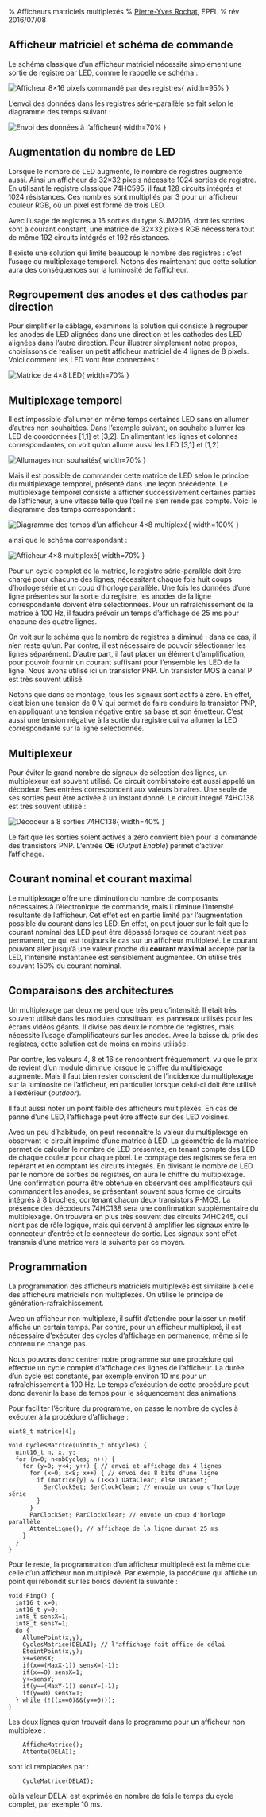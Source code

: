 % Afficheurs matriciels multiplexés
% [Pierre-Yves Rochat](mailto:pyr@pyr.ch), EPFL
% rév 2016/07/08


## Afficheur matriciel et schéma de commande ###

Le schéma classique d’un afficheur matriciel nécessite simplement une sortie de registre par LED, comme le rappelle ce schéma :

![Afficheur 8×16 pixels commandé par des registres](images/aff-8x16.svg "Afficheur 8×16 pixels commandé par des registres"){ width=95% }

L’envoi des données dans les registres série-parallèle se fait selon le diagramme des temps suivant :

![Envoi des données à l’afficheur](images/reg-ser-par-timing-s.svg "Envoi des données à l’afficheur"){ width=70% }

## Augmentation du nombre de LED ##

Lorsque le nombre de LED augmente, le nombre de registres augmente aussi. Ainsi un afficheur de 32×32 pixels nécessite 1024 sorties de registre. En utilisant le registre classique 74HC595, il faut 128 circuits intégrés et 1024 résistances. Ces nombres sont multipliés par 3 pour un afficheur couleur RGB, où un pixel est formé de trois LED.

Avec l’usage de registres à 16 sorties du type SUM2016, dont les sorties sont à courant constant, une matrice de 32×32 pixels RGB nécessitera tout de même 192 circuits intégrés et 192 résistances.

Il existe une solution qui limite beaucoup le nombre des registres : c’est l’usage du multiplexage temporel. Notons dès maintenant que cette solution aura des conséquences sur la luminosité de l’afficheur.

## Regroupement des anodes et des cathodes par direction ##

Pour simplifier le câblage, examinons la solution qui consiste à regrouper les anodes de LED alignées dans une direction et les cathodes des LED alignées dans l’autre direction. Pour illustrer simplement notre propos, choisissons de réaliser un petit afficheur matriciel de 4 lignes de 8 pixels. Voici comment les LED vont être connectées :

![Matrice de 4×8 LED](images/matrice-mux-4x8.svg "Matrice de 4×8 LED"){ width=70% }

## Multiplexage temporel ##

Il est impossible d’allumer en même temps certaines LED sans en allumer d’autres non souhaitées. Dans l’exemple suivant, on souhaite allumer les LED de coordonnées [1,1] et [3,2]. En alimentant les lignes et colonnes correspondantes, on voit qu’on allume aussi les LED [3,1] et [1,2] :

![Allumages non souhaités](images/matrice-mux-4x8-2all.svg "Allumages non souhaités]"){ width=70% }

Mais il est possible de commander cette matrice de LED selon le principe du multiplexage temporel, présenté dans une leçon précédente. Le multiplexage temporel consiste à afficher successivement certaines parties de l’afficheur, à une vitesse telle que l’œil ne s’en rende pas compte. Voici le diagramme des temps correspondant :

![Diagramme des temps d’un afficheur 4×8 multiplexé](images/timing-8x4.svg "Diagramme des temps d’un afficheur 4×8 multiplexé"){ width=100% }

ainsi que le schéma correspondant :

![Afficheur 4×8 multiplexé](images/aff-4x8-mux.svg "Afficheur 4×8 multiplexé"){ width=70% }

Pour un cycle complet de la matrice, le registre série-parallèle doit être chargé pour chacune des lignes, nécessitant chaque fois huit coups d’horloge série et un coup d’horloge parallèle. Une fois les données d’une ligne présentes sur la sortie du registre, les anodes de la ligne correspondante doivent être sélectionnées. Pour un rafraîchissement de la matrice à 100 Hz, il faudra prévoir un temps d’affichage de 25 ms pour chacune des quatre lignes.

On voit sur le schéma que le nombre de registres a diminué : dans ce cas, il n’en reste qu’un. Par contre, il est nécessaire de pouvoir sélectionner les lignes séparément. D’autre part, il faut placer un élément d’amplification, pour pouvoir fournir un courant suffisant pour l’ensemble les LED de la ligne. Nous avons utilisé ici un transistor PNP. Un transistor MOS à canal P est très souvent utilisé.

Notons que dans ce montage, tous les signaux sont actifs à zéro. En effet, c’est bien une tension de 0 V qui permet de faire conduire le transistor PNP, en appliquant une tension négative entre sa base et son émetteur. C’est aussi une tension négative à la sortie du registre qui va allumer la LED correspondante sur la ligne sélectionnée.

## Multiplexeur ##

Pour éviter le grand nombre de signaux de sélection des lignes, un multiplexeur est souvent utilisé. Ce circuit combinatoire est aussi appelé un décodeur. Ses entrées correspondent aux valeurs binaires. Une seule de ses sorties peut être activée à un instant donné. Le circuit intégré 74HC138 est très souvent utilisé :

![Décodeur à 8 sorties 74HC138](images/mux-138.svg "Décodeur à 8 sorties 74HC138"){ width=40% }

Le fait que les sorties soient actives à zéro convient bien pour la commande des transistors PNP. L’entrée **OE** (*Output Enable*) permet d’activer l’affichage.

## Courant nominal et courant maximal ##

Le multiplexage offre une diminution du nombre de composants nécessaires à l’électronique de commande, mais il diminue l’intensité résultante de l’afficheur. Cet effet est en partie limité par l’augmentation possible du courant dans les LED. En effet, on peut jouer sur le fait que le courant nominal des LED peut être dépassé lorsque ce courant n’est pas permanent, ce qui est toujours le cas sur un afficheur multiplexé. Le courant pouvant aller jusqu’à une valeur proche du **courant maximal** accepté par la LED, l’intensité instantanée est sensiblement augmentée. On utilise très souvent 150% du courant nominal.

## Comparaisons des architectures ##

Un multiplexage par deux ne perd que très peu d’intensité. Il était très souvent utilisé dans les modules constituant les panneaux utilisés pour les écrans vidéos géants. Il divise pas deux le nombre de registres, mais nécessite l’usage d’amplificateurs sur les anodes. Avec la baisse du prix des registres, cette solution est de moins en moins utilisée.

Par contre, les valeurs 4, 8 et 16 se rencontrent fréquemment, vu que le prix de revient d’un module diminue lorsque le chiffre du multiplexage augmente. Mais il faut bien rester conscient de l’incidence du multiplexage sur la luminosité de l’afficheur, en particulier lorsque celui-ci doit être utilisé à l’extérieur (*outdoor*).

Il faut aussi noter un point faible des afficheurs multiplexés. En cas de panne d’une LED, l’affichage peut être affecté sur des LED voisines.

Avec un peu d’habitude, on peut reconnaître la valeur du multiplexage en observant le circuit imprimé d’une matrice à LED. La géométrie de la matrice permet de calculer le nombre de LED présentes, en tenant compte des LED de chaque couleur pour chaque pixel. Le comptage des registres se fera en repérant et en comptant les circuits intégrés. En divisant le nombre de LED par le nombre de sorties de registres, on aura le chiffre du multiplexage. Une confirmation pourra être obtenue en observant des amplificateurs qui commandent les anodes, se présentant souvent sous forme de circuits intégrés à 8 broches, contenant chacun deux transistors P-MOS. La présence des décodeurs 74HC138 sera une confirmation supplémentaire du multiplexage. On trouvera en plus très souvent des circuits 74HC245, qui n’ont pas de rôle logique, mais qui servent à amplifier les signaux entre le connecteur d’entrée et le connecteur de sortie. Les signaux sont effet transmis d’une matrice vers la suivante par ce moyen.

## Programmation ##

La programmation des afficheurs matriciels multiplexés est similaire à celle des afficheurs matriciels non multiplexés. On utilise le principe de génération-rafraîchissement.

Avec un afficheur non multiplexé, il suffit d’attendre pour laisser un motif affiché un certain temps. Par contre, pour un afficheur multiplexé, il est nécessaire d’exécuter des cycles d’affichage en permanence, même si le contenu ne change pas.

Nous pouvons donc centrer notre programme sur une procédure qui effectue un cycle complet d’affichage des lignes de l’afficheur. La durée d’un cycle est constante, par exemple environ 10 ms pour un rafraîchissement à 100 Hz. Le temps d’exécution de cette procédure peut donc devenir la base de temps pour le séquencement des animations.

Pour faciliter l’écriture du programme, on passe le nombre de cycles à exécuter à la procédure d’affichage :


~~~~~~~ { .c .numberLines startFrom="1" }
uint8_t matrice[4];

void CyclesMatrice(uint16_t nbCycles) {
  uint16_t n, x, y;
  for (n=0; n<nbCycles; n++) {
    for (y=0; y<4; y++) { // envoi et affichage des 4 lignes
      for (x=0; x<8; x++) { // envoi des 8 bits d'une ligne
        if (matrice[y] & (1<<x) DataClear; else DataSet;
          SerClockSet; SerClockClear; // envoie un coup d'horloge série
        }
      }
      ParClockSet; ParClockClear; // envoie un coup d'horloge parallèle
      AttenteLigne(); // affichage de la ligne durant 25 ms
    }
  }
}
~~~~~~~
<!-- retour au mode normal pour l'éditeur -->

Pour le reste, la programmation d’un afficheur multiplexé est la même que celle d’un afficheur non multiplexé. Par exemple, la procédure qui affiche un point qui rebondit sur les bords devient la suivante :

~~~~~~~ { .c .numberLines startFrom="1" }
void Ping() {
  int16_t x=0;
  int16_t y=0;
  int8_t sensX=1;
  int8_t sensY=1;
  do {
    AllumePoint(x,y);
    CyclesMatrice(DELAI); // l'affichage fait office de délai
    EteintPoint(x,y);
    x+=sensX;
    if(x==(MaxX-1)) sensX=(-1);
    if(x==0) sensX=1;
    y+=sensY;
    if(y==(MaxY-1)) sensY=(-1);
    if(y==0) sensY=1;
  } while (!((x==0)&&(y==0)));
}
~~~~~~~
<!-- retour au mode normal pour l'éditeur -->

Les deux lignes qu’on trouvait dans le programme pour un afficheur non multiplexé :

~~~~~~~ { .c .numberLines startFrom="1" }
    AfficheMatrice();
    Attente(DELAI);
~~~~~~~

sont ici remplacées par :

~~~~~~~ { .c .numberLines startFrom="1" }
    CycleMatrice(DELAI);
~~~~~~~

où la valeur DELAI est exprimée en nombre de fois le temps du cycle complet, par exemple 10 ms.


